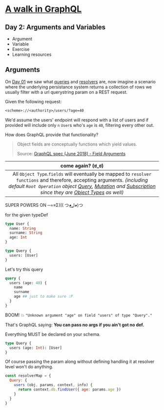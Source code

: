 # [A walk in GraphQL](/README.md)

## Day 2: Arguments and Variables

- Argument
- Variable
- Exercise
- Learning resources

## Arguments

On [Day 01](../day_01/day_01.md) we saw what [queries](../day_01/day_01.md#query) and [resolvers](../day_01/day_01.md#resolver) are, now imagine a scenario where the underlying persistance system returns a collection of rows we usually filter with a url querystring param on a REST request.

Given the following request:

```txt
<scheme>://<authority>/users/?age=40
```

We'd assume the users' endpoint will respond with a list of users and if provided will include only `n` `User`s who's `age` is `40`, filtering every other out.

How does GraphQL provide that functionality?

> Object fields are conceptually functions which yield values.
>
> Source: [GraphQL spec (June 2018) - Field Arguments](http://spec.graphql.org/June2018/#sec-Field-Arguments)

| come again?  (ಠ_ಠ)  |
|:-:|
|All `Object Type`.`fields` will eventually be mapped to `resolver functions` and therefore, accepting arguments. _(including default `Root Operation` object [Query](http://spec.graphql.org/June2018/#sec-Query), [Mutation](http://spec.graphql.org/June2018/#sec-Mutation) and [Subscription](http://spec.graphql.org/June2018/#sec-Subscription) since they are [Object Types](http://spec.graphql.org/June2018/#sec-Objects) as well)_ |

SUPER POWERS ON ─=≡Σ((( つ◕ل͜◕)つ

for the given typeDef

```graphql
type User {
  name: String
  surname: String
  age: Int
}

type Query {
  users: [User]
}
```

Let's try this query

```graphql
query {
  users (age: 40) {
    name
    surname
    age ## just to make sure :P
  }
}
```

BOOM! 💥 `"Unknown argument "age" on field "users" of type "Query"."` 

That's GraphQL saying: **You can pass no args if you ain't got no def.**

Everything MUST be declared on your schema.

```graphql
type Query {
  users (age: Int): [User]
}
```

Of course passing the param along without defining  handling it at resolver level won't do anything.

```javascript
const resolverMap = {
  Query: {
    users (obj, params, context, info) {
      return context.db.findUser({ age: params.age })
    }
  }
}
```
